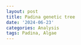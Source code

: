 ```yaml
---
layout: post
title: Padina genetic tree
date: '2024-06-23'
categories: Analysis
tags: Padina, Algae
---
```

